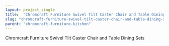 ```yaml
---
layout: project_single
title:  "Chromcraft Furniture Swivel Tilt Caster Chair and Table Dining Sets"
slug: "chromcraft-furniture-swivel-tilt-caster-chair-and-table-dining-sets"
parent: "chromcraft-furniture-kitchen"
---
```

Chromcraft Furniture Swivel Tilt Caster Chair and Table Dining Sets